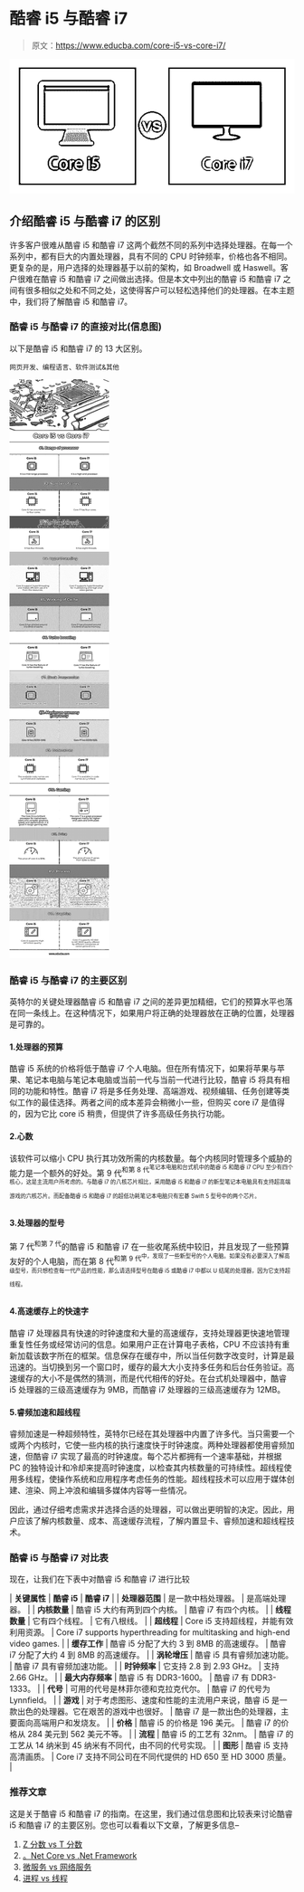 # 酷睿 i5 与酷睿 i7

> 原文：<https://www.educba.com/core-i5-vs-core-i7/>

![Core-i5-vs-Core-i7](img/68867bbbdb50bb3d5669a866ddb75e49.png)



## 介绍酷睿 i5 与酷睿 i7 的区别

许多客户很难从酷睿 i5 和酷睿 i7 这两个截然不同的系列中选择处理器。在每一个系列中，都有巨大的内置处理器，具有不同的 CPU 时钟频率，价格也各不相同。更复杂的是，用户选择的处理器基于以前的架构，如 Broadwell 或 Haswell。客户很难在酷睿 i5 和酷睿 i7 之间做出选择。但是本文中列出的酷睿 i5 和酷睿 i7 之间有很多相似之处和不同之处，这使得客户可以轻松选择他们的处理器。在本主题中，我们将了解酷睿 i5 和酷睿 i7。

### 酷睿 i5 与酷睿 i7 的直接对比(信息图)

以下是酷睿 i5 和酷睿 i7 的 13 大区别。

<small>网页开发、编程语言、软件测试&其他</small>

![Core-i5-vs-Core-i7-info](img/5427f68c787bd7edbdbdc4b2c4d92d7f.png)



### 酷睿 i5 与酷睿 i7 的主要区别

英特尔的关键处理器酷睿 i5 和酷睿 i7 之间的差异更加精细，它们的预算水平也落在同一条线上。在这种情况下，如果用户将正确的处理器放在正确的位置，处理器是可靠的。

#### 1.处理器的预算

酷睿 i5 系统的价格将低于酷睿 i7 个人电脑。但在所有情况下，如果将苹果与苹果、笔记本电脑与笔记本电脑或当前一代与当前一代进行比较，酷睿 i5 将具有相同的功能和特性。酷睿 i7 将是多任务处理、高端游戏、视频编辑、任务创建等类似工作的最佳选择。两者之间的成本差异会稍微小一些，但购买 core i7 是值得的，因为它比 core i5 稍贵，但提供了许多高级任务执行功能。

#### 2.心数

该软件可以缩小 CPU 执行其功效所需的内核数量。每个内核同时管理多个威胁的能力是一个额外的好处。第 9 代<sup>和第 8 代<sup>笔记本电脑和台式机中的酷睿 i5 和酷睿 i7 CPU 至少有四个核心，这是主流用户所考虑的。与酷睿 i7 的八核芯片相比，采用酷睿 i5 和酷睿 i7 的新型笔记本电脑具有支持超高端游戏的六核芯片。而配备酷睿 i5 和酷睿 i7 的超低功耗笔记本电脑只有宏碁 Swift 5 型号中的两个芯片。</sup></sup>

#### 3.处理器的型号

第 7 代<sup>和第 7 代</sup>的酷睿 i5 和酷睿 i7 在一些收尾系统中较旧，并且发现了一些预算友好的个人电脑，而在第 8 代<sup>和第 9 代<sup>中，发现了一些新型号的个人电脑。如果没有必要深入了解高级型号，而只想检查每一代产品的性能，那么请选择型号在酷睿 i5 或酷睿 i7 中都以 U 结尾的处理器，因为它支持超线程。</sup></sup>

#### 4.高速缓存上的快速字

酷睿 i7 处理器具有快速的时钟速度和大量的高速缓存，支持处理器更快速地管理重复性任务或经常访问的信息。如果用户正在计算电子表格，CPU 不应该持有重新加载该数字所在的框架。信息保存在缓存中，所以当任何数字改变时，计算是最迅速的。当切换到另一个窗口时，缓存的最大大小支持多任务和后台任务验证。高速缓存的大小不是偶然的猜测，而是代代相传的好处。在台式机处理器中，酷睿 i5 处理器的三级高速缓存为 9MB，而酷睿 i7 处理器的三级高速缓存为 12MB。

#### 5.睿频加速和超线程

睿频加速是一种超频特性，英特尔已经在其处理器中内置了许多代。当只需要一个或两个内核时，它使一些内核的执行速度快于时钟速度。两种处理器都使用睿频加速，但酷睿 i7 实现了最高的时钟速度。每个芯片都拥有一个速率基础，并根据 PC 的独特设计和冷却来提高时钟速度，以检查其内核数量的可持续性。超线程使用多线程，使操作系统和应用程序考虑任务的性能。超线程技术可以应用于媒体创建、渲染、网上冲浪和编辑多媒体内容等一些情况。

因此，通过仔细考虑需求并选择合适的处理器，可以做出更明智的决定。因此，用户应该了解内核数量、成本、高速缓存流程，了解内置显卡、睿频加速和超线程技术。

### 酷睿 i5 与酷睿 i7 对比表

现在，让我们在下表中对酷睿 i5 和酷睿 i7 进行比较

| **关键属性** | **酷睿 i5** | **酷睿 i7** |
| **处理器范围** | 是一款中档处理器。 | 是高端处理器。 |
| **内核数量** | 酷睿 i5 大约有两到四个内核。 | 酷睿 i7 有四个内核。 |
| **线程数量** | 它有四个线程。 | 它有八根线。 |
| **超线程** | Core i5 支持超线程，并能有效利用资源。 | Core i7 supports hyperthreading for multitasking and high-end video games. |
| **缓存工作** | 酷睿 i5 分配了大约 3 到 8MB 的高速缓存。 | 酷睿 i7 分配了大约 4 到 8MB 的高速缓存。 |
| **涡轮增压** | 酷睿 i5 具有睿频加速功能。 | 酷睿 i7 具有睿频加速功能。 |
| **时钟频率** | 它支持 2.8 到 2.93 GHz。 | 支持 2.66 GHz。 |
| **最大内存频率** | 酷睿 i5 有 DDR3-1600。 | 酷睿 i7 有 DDR3-1333。 |
| **代号** | 可用的代号是林菲尔德和克拉克代尔。 | 酷睿 i7 的代号为 Lynnfield。 |
| **游戏** | 对于考虑图形、速度和性能的主流用户来说，酷睿 i5 是一款出色的处理器。它在艰苦的游戏中也很好。 | 酷睿 i7 是一款出色的处理器，主要面向高端用户和发烧友。 |
| **价格** | 酷睿 i5 的价格是 196 美元。 | 酷睿 i7 的价格从 284 美元到 562 美元不等。 |
| **流程** | 酷睿 i5 的工艺有 32nm。 | 酷睿 i7 的工艺从 14 纳米到 45 纳米有不同代，由不同的代号实现。 |
| **图形** | 酷睿 i5 支持高清画质。 | Core i7 支持不同公司在不同代提供的 HD 650 至 HD 3000 质量。 |

### 推荐文章

这是关于酷睿 i5 和酷睿 i7 的指南。在这里，我们通过信息图和比较表来讨论酷睿 i5 和酷睿 i7 的主要区别。您也可以看看以下文章，了解更多信息–

1.  [Z 分数 vs T 分数](https://www.educba.com/z-score-vs-t-score/)
2.  [。Net Core vs .Net Framework](https://www.educba.com/dot-net-core-vs-dot-net-framework/)
3.  [微服务 vs 网络服务](https://www.educba.com/microservices-vs-webservices/)
4.  [进程 vs 线程](https://www.educba.com/process-vs-thread/)






